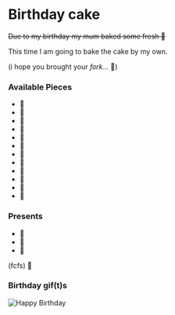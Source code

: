 # Birthday cake

~~Due to my birthday my mum baked some fresh :birthday:~~

This time I am going to bake the cake by my own.

(i hope you brought your *fork*... :fork_and_knife:)

### Available Pieces
- :cake:
- :cake:
- :cake:
- :cake:
- :cake:
- :cake:
- :cake:
- :cake:
- :cake:
- :cake:
- :cake:
- :cake:

### Presents
- :gift:
- :pizza:
- :gift: 

(fcfs) :balloon:

### Birthday gif(t)s

![Happy Birthday](https://media.giphy.com/media/IQF90tVlBIByw/giphy.gif)
